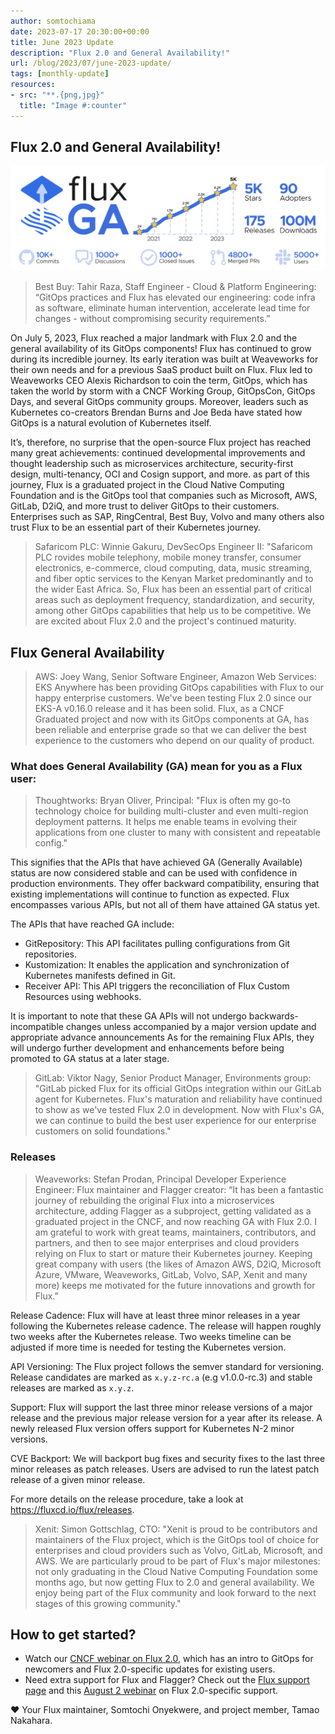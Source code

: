 ```yaml
---
author: somtochiama
date: 2023-07-17 20:30:00+00:00
title: June 2023 Update
description: "Flux 2.0 and General Availability!"
url: /blog/2023/07/june-2023-update/
tags: [monthly-update]
resources:
- src: "**.{png,jpg}"
  title: "Image #:counter"
---
```


## Flux 2.0 and General Availability!

![FluxCD community stats](images/infographic.png)

> Best Buy: Tahir Raza, Staff Engineer - Cloud & Platform Engineering: 
> “GitOps practices and Flux has elevated our engineering: code infra
> as software, eliminate human intervention, accelerate lead time for changes -
> without compromising security requirements.”

On July 5, 2023, Flux reached a major landmark with Flux 2.0 and the general
availability of its GitOps components! Flux has continued to grow during its
incredible journey. Its early iteration was built at Weaveworks for their own
needs and for a previous SaaS product built on Flux. Flux led to Weaveworks
CEO Alexis Richardson to coin the term, GitOps, which has taken the world by
storm with a CNCF Working Group, GitOpsCon, GitOps Days, and several GitOps
community groups. Moreover, leaders such as Kubernetes co-creators Brendan Burns
and Joe Beda have stated how GitOps is a natural evolution of Kubernetes itself.

It’s, therefore, no surprise that the open-source Flux project has reached many
great achievements: continued developmental improvements and thought leadership
such as microservices architecture, security-first design, multi-tenancy, OCI and
Cosign support, and more. as part of this journey, Flux is a graduated project in the Cloud
Native Computing Foundation and is the GitOps tool that companies such as Microsoft,
AWS, GitLab, D2iQ, and more trust to deliver GitOps to their customers. 
Enterprises such as SAP, RingCentral, Best Buy, Volvo and many others 
also trust Flux to be an essential part of their Kubernetes journey.

> Safaricom PLC: Winnie Gakuru, DevSecOps Engineer II: "Safaricom PLC 
> rovides mobile telephony, mobile money transfer, consumer electronics, e-commerce,
> cloud computing, data, music streaming, and fiber optic services to the Kenyan
> Market predominantly and to the wider East Africa. So, Flux has been an essential
> part of critical areas such as deployment frequency, standardization, and security,
> among other GitOps capabilities that help us to be competitive. We are excited
> about Flux 2.0 and the project's continued maturity.

## Flux General Availability

> AWS: Joey Wang, Senior Software Engineer, Amazon Web Services: EKS Anywhere has been
> providing GitOps capabilities with Flux to our happy enterprise customers. We've been
> testing Flux 2.0 since our EKS-A v0.16.0 release and it has been solid. Flux,
> as a CNCF Graduated project and now with its GitOps components at GA, has been
> reliable and enterprise grade so that we can deliver the best experience to the
> customers who depend on our quality of product.

### What does General Availability (GA) mean for you as a Flux user:

> Thoughtworks: Bryan Oliver, Principal: "Flux is often my go-to technology
> choice for building multi-cluster and even multi-region deployment patterns.
> It helps me enable teams in evolving their applications from one cluster to
> many with consistent and repeatable config."

This signifies that the APIs that have achieved GA (Generally Available) status
are now considered stable and can be used with confidence in production environments.
They offer backward compatibility, ensuring that existing implementations will continue
to function as expected. Flux encompasses various APIs, but not all of them have attained GA status yet.

The APIs that have reached GA include:

- GitRepository: This API facilitates pulling configurations from Git repositories.
- Kustomization: It enables the application and synchronization of Kubernetes manifests defined in Git.
- Receiver API: This API triggers the reconciliation of Flux Custom Resources using webhooks.

It is important to note that these GA APIs will not undergo backwards-incompatible
changes unless accompanied by a major version update and appropriate advance announcements
As for the remaining Flux APIs, they will undergo further development and enhancements
before being promoted to GA status at a later stage.

> GitLab: Viktor Nagy, Senior Product Manager, Environments group:
> "GitLab picked Flux for its official GitOps integration within our GitLab agent for Kubernetes.
> Flux's maturation and reliability have continued to show as we've tested Flux 2.0 in development.
> Now with Flux's GA, we can continue to build the best user experience for our enterprise
> customers on solid foundations."

### Releases

> Weaveworks: Stefan Prodan, Principal Developer Experience Engineer: Flux maintainer
> and Flagger creator: “It has been a fantastic journey of rebuilding the original
> Flux into a microservices architecture, adding Flagger as a subproject, getting
> validated as a graduated project in the CNCF, and now reaching GA with Flux 2.0.
> I am grateful to work with great teams, maintainers, contributors, and partners,
> and then  to see major enterprises and cloud providers relying on Flux to start
> or mature their Kubernetes journey. Keeping great company with users (the likes
> of Amazon AWS, D2iQ, Microsoft Azure, VMware, Weaveworks, GitLab, Volvo, SAP,
> Xenit and many more) keeps me motivated for the future innovations and growth for Flux.”

Release Cadence: Flux will have at least three minor releases in a year
following the Kubernetes release cadence. The release will happen roughly
two weeks after the Kubernetes release. Two weeks timeline can be adjusted if more
time is needed for testing the Kubernetes version.

API Versioning: The Flux project follows the semver standard for versioning.
Release candidates are marked as `x.y.z-rc.a` (e.g v1.0.0-rc.3) and stable
releases are marked as `x.y.z`.

Support: Flux will support the last three minor release versions of a major
release and the previous major release version for a year after its release.
A newly released Flux version offers support for Kubernetes N-2 minor versions.

CVE Backport: We will backport bug fixes and security fixes to the last three minor
releases as patch releases. Users are advised to run the latest patch release of
a given minor release.

For more details on the release procedure, take a look at https://fluxcd.io/flux/releases.

> Xenit: Simon Gottschlag, CTO: "Xenit is proud to be contributors and maintainers
> of the Flux project, which is the GitOps tool of choice for enterprises and cloud
> providers such as Volvo, GitLab, Microsoft, and AWS. We are particularly proud
> to be part of Flux's major milestones: not only graduating in the Cloud Native
> Computing Foundation some months ago, but now getting Flux to 2.0 and general
> availability. We enjoy being part of the Flux community and look forward to
> the next stages of this growing community."

## How to get started?

- Watch our [CNCF webinar on Flux 2.0](https://community.cncf.io/events/details/cncf-cncf-online-programs-presents-cncf-on-demand-webinar-flux-20-what-you-need-to-know/),
  which has an intro to GitOps for newcomers and Flux 2.0-specific updates for existing users.
- Need extra support for Flux and Flagger? Check out the
  [Flux support page](https://fluxcd.io/support/#my-employer-needs-additional-help) and this
  [August 2 webinar](https://go.weave.works/Webinar-FluxCD-Positioned-for-Growth_LP.html)
  on Flux 2.0-specific support.

❤️ Your Flux maintainer, Somtochi Onyekwere, and project member, Tamao Nakahara.
